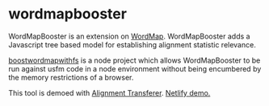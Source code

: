 # wordmapbooster
WordMapBooster is an extension on [WordMap](https://github.com/unfoldingWord/wordMAP).  WordMapBooster adds a Javascript tree based model for establishing alignment statistic relevance. 

[boostwordmapwithfs](https://github.com/JEdward7777/boostwordmapwithfs) is a node project which allows WordMapBooster to be run against usfm code in a node environment without being encumbered by the memory restrictions of a browser.

This tool is demoed with [Alignment Transferer](https://github.com/JEdward7777/alignment-transferer). [Netlify demo.](https://alignment-transferer.netlify.app/)